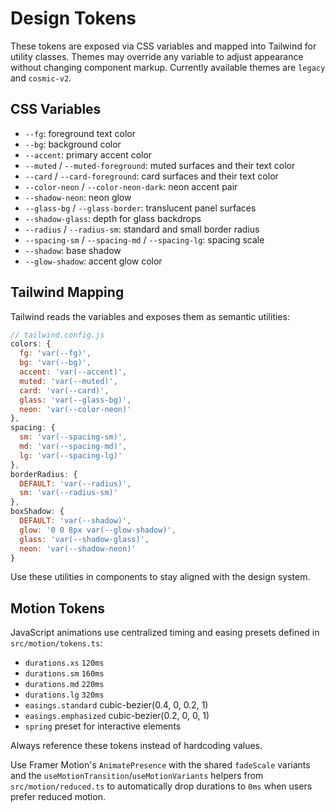 # Design Tokens

These tokens are exposed via CSS variables and mapped into Tailwind for
utility classes. Themes may override any variable to adjust appearance
without changing component markup. Currently available themes are `legacy`
and `cosmic-v2`.

## CSS Variables

- `--fg`: foreground text color
- `--bg`: background color
- `--accent`: primary accent color
- `--muted` / `--muted-foreground`: muted surfaces and their text color
- `--card` / `--card-foreground`: card surfaces and their text color
- `--color-neon` / `--color-neon-dark`: neon accent pair
- `--shadow-neon`: neon glow
- `--glass-bg` / `--glass-border`: translucent panel surfaces
- `--shadow-glass`: depth for glass backdrops
- `--radius` / `--radius-sm`: standard and small border radius
- `--spacing-sm` / `--spacing-md` / `--spacing-lg`: spacing scale
- `--shadow`: base shadow
- `--glow-shadow`: accent glow color

## Tailwind Mapping

Tailwind reads the variables and exposes them as semantic utilities:

```js
// tailwind.config.js
colors: {
  fg: 'var(--fg)',
  bg: 'var(--bg)',
  accent: 'var(--accent)',
  muted: 'var(--muted)',
  card: 'var(--card)',
  glass: 'var(--glass-bg)',
  neon: 'var(--color-neon)'
},
spacing: {
  sm: 'var(--spacing-sm)',
  md: 'var(--spacing-md)',
  lg: 'var(--spacing-lg)'
},
borderRadius: {
  DEFAULT: 'var(--radius)',
  sm: 'var(--radius-sm)'
},
boxShadow: {
  DEFAULT: 'var(--shadow)',
  glow: '0 0 8px var(--glow-shadow)',
  glass: 'var(--shadow-glass)',
  neon: 'var(--shadow-neon)'
}
```

Use these utilities in components to stay aligned with the design system.

## Motion Tokens

JavaScript animations use centralized timing and easing presets defined in
`src/motion/tokens.ts`:

- `durations.xs` `120ms`
- `durations.sm` `160ms`
- `durations.md` `220ms`
- `durations.lg` `320ms`
- `easings.standard` cubic-bezier(0.4, 0, 0.2, 1)
- `easings.emphasized` cubic-bezier(0.2, 0, 0, 1)
- `spring` preset for interactive elements

Always reference these tokens instead of hardcoding values.

Use Framer Motion's `AnimatePresence` with the shared `fadeScale` variants and the
`useMotionTransition`/`useMotionVariants` helpers from
`src/motion/reduced.ts` to automatically drop durations to `0ms` when users
prefer reduced motion.
